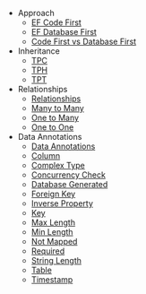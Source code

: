 - Approach
   - [EF Code First](ef-code-first.md)
   - [EF Database First](ef-database-first.md)
   - [Code First vs Database First](code-first-vs-database-first.md)
- Inheritance
   - [TPC](tpc.md)
   - [TPH](tph.md)
   - [TPT](tpt.md)
- Relationships
   - [Relationships](relationships.md)
   - [Many to Many](many-to-many-relationship.md)
   - [One to Many](one-to-many-relationship.md)
   - [One to One](one-to-one-relationship.md)
- Data Annotations
   - [Data Annotations](data-annotations.md)
   - [Column](column.md)
   - [Complex Type](complex-type.md)
   - [Concurrency Check](concurrency-check.md)
   - [Database Generated](database-generated.md)
   - [Foreign Key](foreign-key.md)
   - [Inverse Property](inverse-property.md)
   - [Key](key.md)
   - [Max Length](max-length.md)
   - [Min Length](min-length.md)
   - [Not Mapped](not-mapped.md)
   - [Required](required.md)
   - [String Length](string-length.md)
   - [Table](table.md)
   - [Timestamp](timestamp.md)